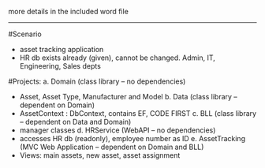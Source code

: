 more details in the included word file
_______________________________________
#Scenario
  - asset tracking application
  - HR db exists already (given), cannot be changed. Admin, IT, Engineering, Sales depts

#Projects:
a.	Domain (class library  – no dependencies) 
  - Asset, Asset Type, Manufacturer and Model 
b.	Data (class library – dependent on Domain) 
  - AssetContext : DbContext, contains EF, CODE FIRST
c.	BLL (class library – dependent on Data and Domain) 
  - manager classes
d.	HRService (WebAPI – no dependencies) 
  - accesses HR db (readonly), employee number as ID
e.	AssetTracking (MVC Web Application – dependent on Domain and BLL)
  - Views: main assets, new asset, asset assignment

